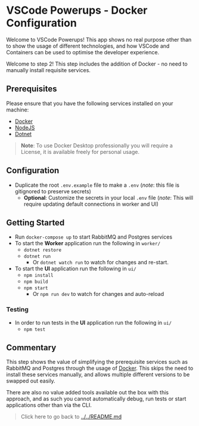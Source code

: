 # VSCode Powerups - Docker Configuration

Welcome to VSCode Powerups! This app shows no real purpose other than to show the usage of different technologies, and how VSCode and Containers can be used to optimise the developer experience.

Welcome to step 2! This step includes the addition of Docker - no need to manually install requisite services.

## Prerequisites

Please ensure that you have the following services installed on your machine:

- [Docker](https://docs.docker.com/get-docker/)
- [NodeJS](https://nodejs.org/en/download/)
- [Dotnet](https://dotnet.microsoft.com/en-us/download)

> **Note**: To use Docker Desktop professionally you will require a License, it is available freely for personal usage.

## Configuration

- Duplicate the root `.env.example` file to make a `.env` (*note*: this file is gitignored to preserve secrets)
  - **Optional**: Customize the secrets in your local `.env` file (*note*: This will require updating default connections in worker and UI)

## Getting Started

- Run `docker-compose up` to start RabbitMQ and Postgres services
- To start the **Worker** application run the following in `worker/`
  - `dotnet restore`
  - `dotnet run`
    - Or `dotnet watch run` to watch for changes and re-start.
- To start the **UI** application run the following in `ui/`
  - `npm install`
  - `npm build`
  - `npm start`
    - Or `npm run dev` to watch for changes and auto-reload

### Testing

- In order to run tests in the **UI** application run the following in `ui/`
  - `npm test`

## Commentary

This step shows the value of simplifying the prerequisite services such as RabbitMQ and Postgres through the usage of [Docker](https://docs.docker.com). This skips the need to install these services manually, and allows multiple different versions to be swapped out easily.

There are also no value added tools available out the box with this approach, and as such you cannot automatically debug, run tests or start applications other than via the CLI.

> Click here to go back to [../../README.md](../../README.md)
